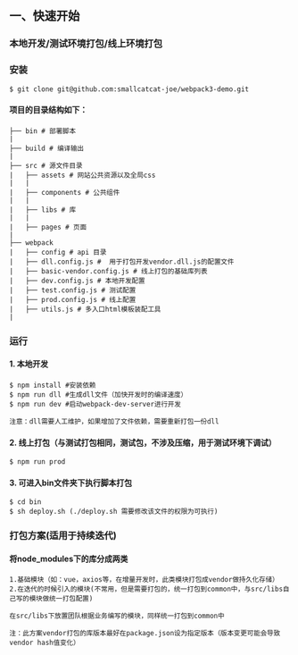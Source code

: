## 一、快速开始

### 本地开发/测试环境打包/线上环境打包

### 安装
```shell
$ git clone git@github.com:smallcatcat-joe/webpack3-demo.git
```
#### 项目的目录结构如下：
```shell
├── bin # 部署脚本
|
├── build # 编译输出
|
├── src # 源文件目录
|   ├── assets # 网站公共资源以及全局css
|   |
|   ├── components # 公共组件
|   |
|   ├── libs # 库
|   |
|   ├── pages # 页面
|   
├── webpack
|   ├── config # api 目录
|   ├── dll.config.js #  用于打包开发vendor.dll.js的配置文件
|   ├── basic-vendor.config.js # 线上打包的基础库列表
|   ├── dev.config.js # 本地开发配置
|   ├── test.config.js # 测试配置
|   ├── prod.config.js # 线上配置
|   ├── utils.js # 多入口html模板装配工具
|
```

### 运行

#### 1. 本地开发

```shell
$ npm install #安装依赖
$ npm run dll #生成dll文件（加快开发时的编译速度）
$ npm run dev #启动webpack-dev-server进行开发

注意：dll需要人工维护，如果增加了文件依赖，需要重新打包一份dll
```

#### 2. 线上打包（与测试打包相同，测试包，不涉及压缩，用于测试环境下调试）

```shell
$ npm run prod
```

#### 3. 可进入bin文件夹下执行脚本打包

```shell
$ cd bin
$ sh deploy.sh (./deploy.sh 需要修改该文件的权限为可执行)
```

### 打包方案(适用于持续迭代)

#### 将node_modules下的库分成两类
```
1.基础模块（如：vue，axios等，在增量开发时，此类模块打包成vendor做持久化存储）
2.在迭代的时候引入的模块(不常用，但是需要打包的，统一打包到common中，与src/libs自己写的模块做统一打包配置)

在src/libs下放置团队根据业务编写的模块，同样统一打包到common中

注：此方案vendor打包的库版本最好在package.json设为指定版本（版本变更可能会导致vendor hash值变化）
```
